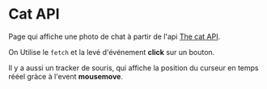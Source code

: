 # Cat API

Page qui affiche une photo de chat à partir de l'api [The cat API](https://thecatapi.com/).

On Utilise le `fetch` et la levé d'événement **click** sur un bouton.

Il y a aussi un tracker de souris, qui affiche la position du curseur en temps rééel gràce à l'event **mousemove**.

